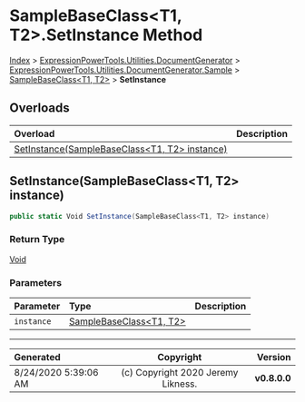 ﻿# SampleBaseClass&lt;T1, T2>.SetInstance Method

[Index](../index.md) > [ExpressionPowerTools.Utilities.DocumentGenerator](ExpressionPowerTools.Utilities.DocumentGenerator.a.md) > [ExpressionPowerTools.Utilities.DocumentGenerator.Sample](ExpressionPowerTools.Utilities.DocumentGenerator.Sample.n.md) > [SampleBaseClass<T1, T2>](ExpressionPowerTools.Utilities.DocumentGenerator.Sample.SampleBaseClass`2.cs.md) > **SetInstance**



## Overloads

| Overload | Description |
| :-- | :-- |
| [SetInstance(SampleBaseClass&lt;T1, T2> instance)](#setinstancesamplebaseclasst1-t2-instance) |  |
## SetInstance(SampleBaseClass&lt;T1, T2> instance)



```csharp
public static Void SetInstance(SampleBaseClass<T1, T2> instance)
```

### Return Type

 [Void](https://docs.microsoft.com/dotnet/api/system.void) 

### Parameters

| Parameter | Type | Description |
| :-- | :-- | :-- |
| `instance` | [SampleBaseClass&lt;T1, T2>](ExpressionPowerTools.Utilities.DocumentGenerator.Sample.SampleBaseClass`2.cs.md) |  |



---

| Generated | Copyright | Version |
| :-- | :-: | --: |
| 8/24/2020 5:39:06 AM | (c) Copyright 2020 Jeremy Likness. | **v0.8.0.0** |
